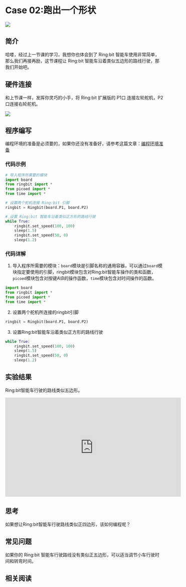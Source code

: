 # Case 02:跑出一个形状

![](https://wiki-media-ef.oss-cn-hongkong.aliyuncs.com/docs/pico/picoed/picoed-smart-car/picoed-ringbit-car-v2/images/case02.png)

## 简介
 哈喽，经过上一节课的学习，我想你也体会到了 Ring:bit 智能车使用非常简单，那么我们再接再励，这节课程让  Ring:bit 智能车沿着类似五边形的路线行驶，那我们开始吧。  
## 硬件连接
 和上节课一样，发挥你灵巧的小手，将 Ring:bit 扩展版的 P1口 连接左轮舵机，P2 口连接右轮舵机。  

![](https://wiki-media-ef.oss-cn-hongkong.aliyuncs.com/docs/pico/picoed/picoed-smart-car/picoed-ringbit-car-v2/images/case.png)

## 程序编写
编程环境的准备是必须要的，如果你还没有准备好，请参考这篇文章：[编程环境准备](https://www.yuque.com/elecfreaks-learn/picoed/gxro38)
### 代码示例
```python
# 导入程序所需要的模块
import board
from ringbit import *
from picoed import *
from time import *

# 设置两个舵机连接 Ring:bit 引脚
ringbit = Ringbit(board.P1, board.P2)

# 设置 Ring:bit 智能车沿着类似正方形的路线行驶
while True:
    ringbit.set_speed(100, 100)
    sleep(1.5)
    ringbit.set_speed(50, 0)
    sleep(1.2)
```
### 代码详解

1. 导入程序所需要的模块：`board`模块是引脚名称的通用容器，可以通过`board`模块指定要使用的引脚，ringbit模块包含对Ring:bit智能车操作的类和函数，`picoed`模块包含对按键A\B的操作函数，`time`模块包含对时间操作的函数。
```python
import board
from ringbit import *
from picoed import *
from time import *
```

2. 设置两个舵机所连接的ringbit引脚
```python
ringbit = Ringbit(board.P1, board.P2)
```

3. 设置Ring:bit智能车沿着类似正方形的路线行驶
```python
while True:
    ringbit.set_speed(100, 100)
    sleep(1.5)
    ringbit.set_speed(50, 0)
    sleep(1.2)
```
## 实验结果
Ring:bit智能车行驶的路线类似五边形。

<iframe width="560" height="315" src="https://www.youtube.com/embed/htsOxCZe_Nw" title="YouTube video player" frameborder="0" allow="accelerometer; autoplay; clipboard-write; encrypted-media; gyroscope; picture-in-picture" allowfullscreen></iframe>

## 思考
如果想让Ring:bit智能车行驶路线类似正四边形，该如何编程呢？
## 常见问题
如果你的 Ring:bit 智能车行驶路线没有类似正五边形，可以适当调节小车行驶时间和转弯时间。
## 相关阅读
